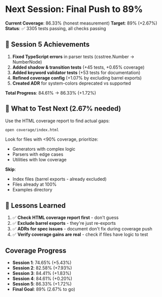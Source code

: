 # Next Session: Final Push to 89%

**Current Coverage**: 86.33% (honest measurement)
**Target**: 89% (+2.67%)
**Status**: ✅ 3305 tests passing, all checks passing

## 🎉 Session 5 Achievements

1. **Fixed TypeScript errors** in parser tests (csstree.Number → NumberNode)
2. **Added shadow & transition tests** (+45 tests, +0.65% coverage)
3. **Added keyword validator tests** (+53 tests for documentation)
4. **Refined coverage config** (+1.07% by excluding barrel exports)
5. **Created ADR** for system-colors deprecated vs supported

**Total Progress**: 84.61% → 86.33% (+1.72%)

## 🎯 What to Test Next (2.67% needed)

Use the HTML coverage report to find actual gaps:
```bash
open coverage/index.html
```

Look for files with <90% coverage, prioritize:
- Generators with complex logic
- Parsers with edge cases
- Utilities with low coverage

**Skip**:
- Index files (barrel exports - already excluded)
- Files already at 100%
- Examples directory

## 📝 Lessons Learned

1. ✅ **Check HTML coverage report first** - don't guess
2. ✅ **Exclude barrel exports** - they're just re-exports
3. ✅ **ADRs for spec issues** - document don't fix during coverage push
4. ✅ **Verify coverage gains are real** - check if files have logic to test

## Coverage Progress

- **Session 1**: 74.65% (+5.43%)
- **Session 2**: 82.58% (+7.93%)
- **Session 3**: 84.41% (+1.83%)
- **Session 4**: 84.61% (+0.20%)
- **Session 5**: 86.33% (+1.72%)
- **Final Goal**: 89% (2.67% to go)
